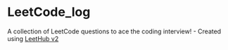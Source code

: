 # LeetCode_log
A collection of LeetCode questions to ace the coding interview! - Created using [LeetHub v2](https://github.com/arunbhardwaj/LeetHub-2.0)
